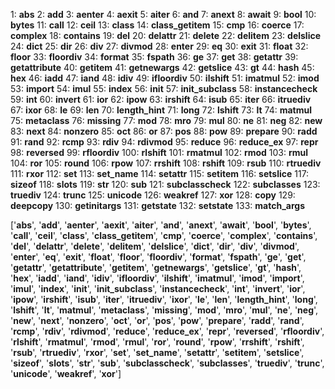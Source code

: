 1: __abs__
2: __add__
3: __aenter__
4: __aexit__
5: __aiter__
6: __and__
7: __anext__
8: __await__
9: __bool__
10: __bytes__
11: __call__
12: __ceil__
13: __class__
14: __class_getitem__
15: __cmp__
16: __coerce__
17: __complex__
18: __contains__
19: __del__
20: __delattr__
21: __delete__
22: __delitem__
23: __delslice__
24: __dict__
25: __dir__
26: __div__
27: __divmod__
28: __enter__
29: __eq__
30: __exit__
31: __float__
32: __floor__
33: __floordiv__
34: __format__
35: __fspath__
36: __ge__
37: __get__
38: __getattr__
39: __getattribute__
40: __getitem__
41: __getnewargs__
42: __getslice__
43: __gt__
44: __hash__
45: __hex__
46: __iadd__
47: __iand__
48: __idiv__
49: __ifloordiv__
50: __ilshift__
51: __imatmul__
52: __imod__
53: __import__
54: __imul__
55: __index__
56: __init__
57: __init_subclass__
58: __instancecheck__
59: __int__
60: __invert__
61: __ior__
62: __ipow__
63: __irshift__
64: __isub__
65: __iter__
66: __itruediv__
67: __ixor__
68: __le__
69: __len__
70: __length_hint__
71: __long__
72: __lshift__
73: __lt__
74: __matmul__
75: __metaclass__
76: __missing__
77: __mod__
78: __mro__
79: __mul__
80: __ne__
81: __neg__
82: __new__
83: __next__
84: __nonzero__
85: __oct__
86: __or__
87: __pos__
88: __pow__
89: __prepare__
90: __radd__
91: __rand__
92: __rcmp__
93: __rdiv__
94: __rdivmod__
95: __reduce__
96: __reduce_ex__
97: __repr__
98: __reversed__
99: __rfloordiv__
100: __rlshift__
101: __rmatmul__
102: __rmod__
103: __rmul__
104: __ror__
105: __round__
106: __rpow__
107: __rrshift__
108: __rshift__
109: __rsub__
110: __rtruediv__
111: __rxor__
112: __set__
113: __set_name__
114: __setattr__
115: __setitem__
116: __setslice__
117: __sizeof__
118: __slots__
119: __str__
120: __sub__
121: __subclasscheck__
122: __subclasses__
123: __truediv__
124: __trunc__
125: __unicode__
126: __weakref__
127: __xor__
128: __copy__
129: __deepcopy__
130: __getinitargs__
131: __getstate__
132: __setstate__
133: __match_args__

['__abs__', '__add__', '__aenter__', '__aexit__', '__aiter__', '__and__', '__anext__', '__await__', '__bool__', '__bytes__', '__call__', '__ceil__', '__class__', '__class_getitem__', '__cmp__', '__coerce__', '__complex__', '__contains__', '__del__', '__delattr__', '__delete__', '__delitem__', '__delslice__', '__dict__', '__dir__', '__div__', '__divmod__', '__enter__', '__eq__', '__exit__', '__float__', '__floor__', '__floordiv__', '__format__', '__fspath__', '__ge__', '__get__', '__getattr__', '__getattribute__', '__getitem__', '__getnewargs__', '__getslice__', '__gt__', '__hash__', '__hex__', '__iadd__', '__iand__', '__idiv__', '__ifloordiv__', '__ilshift__', '__imatmul__', '__imod__', '__import__', '__imul__', '__index__', '__init__', '__init_subclass__', '__instancecheck__', '__int__', '__invert__', '__ior__', '__ipow__', '__irshift__', '__isub__', '__iter__', '__itruediv__', '__ixor__', '__le__', '__len__', '__length_hint__', '__long__', '__lshift__', '__lt__', '__matmul__', '__metaclass__', '__missing__', '__mod__', '__mro__', '__mul__', '__ne__', '__neg__', '__new__', '__next__', '__nonzero__', '__oct__', '__or__', '__pos__', '__pow__', '__prepare__', '__radd__', '__rand__', '__rcmp__', '__rdiv__', '__rdivmod__', '__reduce__', '__reduce_ex__', '__repr__', '__reversed__', '__rfloordiv__', '__rlshift__', '__rmatmul__', '__rmod__', '__rmul__', '__ror__', '__round__', '__rpow__', '__rrshift__', '__rshift__', '__rsub__', '__rtruediv__', '__rxor__', '__set__', '__set_name__', '__setattr__', '__setitem__', '__setslice__', '__sizeof__', '__slots__', '__str__', '__sub__', '__subclasscheck__', '__subclasses__', '__truediv__', '__trunc__', '__unicode__', '__weakref__', '__xor__']
